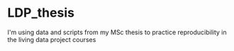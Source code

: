 # LDP_thesis
I'm using data and scripts from my MSc thesis to practice reproducibility in the living data project courses
